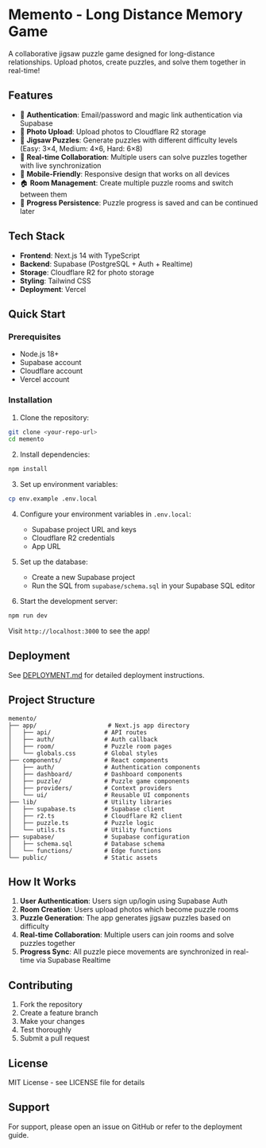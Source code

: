 # Memento - Long Distance Memory Game

A collaborative jigsaw puzzle game designed for long-distance relationships. Upload photos, create puzzles, and solve them together in real-time!

## Features

- 🔐 **Authentication**: Email/password and magic link authentication via Supabase
- 📸 **Photo Upload**: Upload photos to Cloudflare R2 storage
- 🧩 **Jigsaw Puzzles**: Generate puzzles with different difficulty levels (Easy: 3×4, Medium: 4×6, Hard: 6×8)
- 🔄 **Real-time Collaboration**: Multiple users can solve puzzles together with live synchronization
- 📱 **Mobile-Friendly**: Responsive design that works on all devices
- 🏠 **Room Management**: Create multiple puzzle rooms and switch between them
- 💾 **Progress Persistence**: Puzzle progress is saved and can be continued later

## Tech Stack

- **Frontend**: Next.js 14 with TypeScript
- **Backend**: Supabase (PostgreSQL + Auth + Realtime)
- **Storage**: Cloudflare R2 for photo storage
- **Styling**: Tailwind CSS
- **Deployment**: Vercel

## Quick Start

### Prerequisites

- Node.js 18+
- Supabase account
- Cloudflare account
- Vercel account

### Installation

1. Clone the repository:
```bash
git clone <your-repo-url>
cd memento
```

2. Install dependencies:
```bash
npm install
```

3. Set up environment variables:
```bash
cp env.example .env.local
```

4. Configure your environment variables in `.env.local`:
   - Supabase project URL and keys
   - Cloudflare R2 credentials
   - App URL

5. Set up the database:
   - Create a new Supabase project
   - Run the SQL from `supabase/schema.sql` in your Supabase SQL editor

6. Start the development server:
```bash
npm run dev
```

Visit `http://localhost:3000` to see the app!

## Deployment

See [DEPLOYMENT.md](./DEPLOYMENT.md) for detailed deployment instructions.

## Project Structure

```
memento/
├── app/                    # Next.js app directory
│   ├── api/               # API routes
│   ├── auth/              # Auth callback
│   ├── room/              # Puzzle room pages
│   └── globals.css        # Global styles
├── components/            # React components
│   ├── auth/              # Authentication components
│   ├── dashboard/         # Dashboard components
│   ├── puzzle/            # Puzzle game components
│   ├── providers/         # Context providers
│   └── ui/                # Reusable UI components
├── lib/                   # Utility libraries
│   ├── supabase.ts        # Supabase client
│   ├── r2.ts              # Cloudflare R2 client
│   ├── puzzle.ts          # Puzzle logic
│   └── utils.ts           # Utility functions
├── supabase/              # Supabase configuration
│   ├── schema.sql         # Database schema
│   └── functions/         # Edge functions
└── public/                # Static assets
```

## How It Works

1. **User Authentication**: Users sign up/login using Supabase Auth
2. **Room Creation**: Users upload photos which become puzzle rooms
3. **Puzzle Generation**: The app generates jigsaw puzzles based on difficulty
4. **Real-time Collaboration**: Multiple users can join rooms and solve puzzles together
5. **Progress Sync**: All puzzle piece movements are synchronized in real-time via Supabase Realtime

## Contributing

1. Fork the repository
2. Create a feature branch
3. Make your changes
4. Test thoroughly
5. Submit a pull request

## License

MIT License - see LICENSE file for details

## Support

For support, please open an issue on GitHub or refer to the deployment guide.
